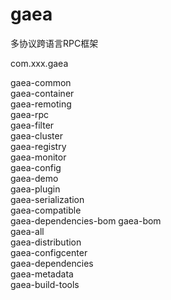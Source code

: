 # gaea
多协议跨语言RPC框架

com.xxx.gaea

gaea-common          
gaea-container       
gaea-remoting        
gaea-rpc             
gaea-filter          
gaea-cluster         
gaea-registry        
gaea-monitor         
gaea-config          
gaea-demo            
gaea-plugin          
gaea-serialization   
gaea-compatible      
gaea-dependencies-bom
gaea-bom             
gaea-all             
gaea-distribution    
gaea-configcenter    
gaea-dependencies    
gaea-metadata        
gaea-build-tools     
